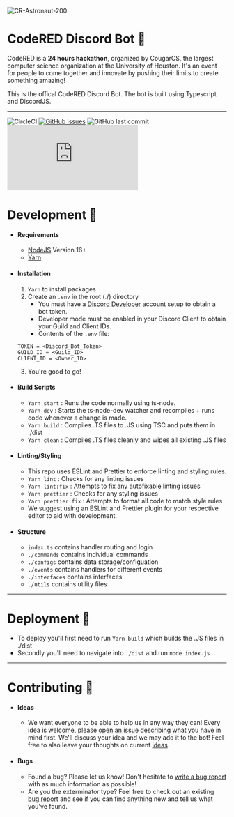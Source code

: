 ![CR-Astronaut-200](https://user-images.githubusercontent.com/44646589/173269384-4cf87e8d-83b1-4d0d-b867-568d4781fb2d.png)

# CodeRED Discord Bot 🤖

CodeRED is a **24 hours hackathon**, organized by CougarCS, the largest computer science organization at the University of Houston. It's an event for people to come together and innovate by pushing their limits to create something amazing!

This is the offical CodeRED Discord Bot. The bot is built using Typescript and DiscordJS.

<hr/>

![CircleCI](https://img.shields.io/circleci/build/github/CodeRED-UH/CodeRED-DiscordBot?style=flat-square)
[![GitHub issues](https://img.shields.io/github/issues/CodeRED-UH/CodeRED-DiscordBot?style=flat-square)](https://github.com/CodeRED-UH/CodeRED-DiscordBot/issues)
![GitHub last commit](https://img.shields.io/github/last-commit/CodeRED-UH/CodeRED-DiscordBot?style=flat-square)
![GitHub package.json dependency version (prod)](https://img.shields.io/github/package-json/dependency-version/CodeRED-UH/CodeRED-DiscordBot/discord.js?style=flat-square)

# Development 🔨

- #### Requirements
  - [NodeJS](https://nodejs.org/en/) Version 16+
  - [Yarn](https://yarnpkg.com/)
- #### Installation
  1. `Yarn` to install packages
  2. Create an `.env` in the root (./) directory
     - You must have a [Discord Developer](https://discord.com/developers) account setup to obtain a bot token.
     - Developer mode must be enabled in your Discord Client to obtain your Guild and Client IDs.
     - Contents of the `.env` file:
  ```
  TOKEN = <Discord_Bot_Token>
  GUILD_ID = <Guild_ID>
  CLIENT_ID = <Owner_ID>
  ```
  3. You're good to go!
- #### Build Scripts
  - `Yarn start` : Runs the code normally using ts-node.
  - `Yarn dev` : Starts the ts-node-dev watcher and recompiles + runs code whenever a change is made.
  - `Yarn build` : Compiles .TS files to .JS using TSC and puts them in ./dist
  - `Yarn clean` : Compiles .TS files cleanly and wipes all existing .JS files
- #### Linting/Styling
  - This repo uses ESLint and Prettier to enforce linting and styling rules.
  - `Yarn lint` : Checks for any linting issues
  - `Yarn lint:fix` : Attempts to fix any autofixable linting issues
  - `Yarn prettier` : Checks for any styling issues
  - `Yarn prettier:fix` : Attempts to format all code to match style rules
  - We suggest using an ESLint and Prettier plugin for your respective editor to aid with development.
- #### Structure
  - `index.ts` contains handler routing and login
  - `./commands` contains individual commands
  - `./configs` contains data storage/configuation
  - `./events` contains handlers for different events
  - `./interfaces` contains interfaces
  - `./utils` contains utility files

<hr/>

# Deployment 🚀

- To deploy you'll first need to run `Yarn build` which builds the .JS files in ./dist
- Secondly you'll need to navigate into `./dist` and run `node index.js`

<hr/>

# Contributing 🧩

- #### Ideas
  - We want everyone to be able to help us in any way they can! Every idea is welcome, please [open an issue](https://github.com/CodeRED-UH/CodeRED-DiscordBot/issues/new?assignees=&labels=enhancement&template=feature-request--.md&title=) describing what you have in mind first. We'll discuss your idea and we may add it to the bot! Feel free to also leave your thoughts on current [ideas](https://github.com/CodeRED-UH/CodeRED-DiscordBot/issues?q=is%3Aissue+is%3Aopen+label%3Aenhancement).
- #### Bugs
  - Found a bug? Please let us know! Don't hesitate to [write a bug report](https://github.com/CodeRED-UH/CodeRED-DiscordBot/issues/new?assignees=&labels=bug&template=bug-report---.md&title=) with as much information as possible!
  - Are you the exterminator type? Feel free to check out an existing [bug report](https://github.com/CodeRED-UH/CodeRED-DiscordBot/issues?q=is%3Aissue+is%3Aopen+label%3A%22type%3A+bug%22+) and see if you can find anything new and tell us what you've found.
